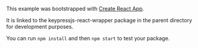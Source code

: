 This example was bootstrapped with [Create React App](https://github.com/facebook/create-react-app).

It is linked to the keypressjs-react-wrapper package in the parent directory for development purposes.

You can run `npm install` and then `npm start` to test your package.
